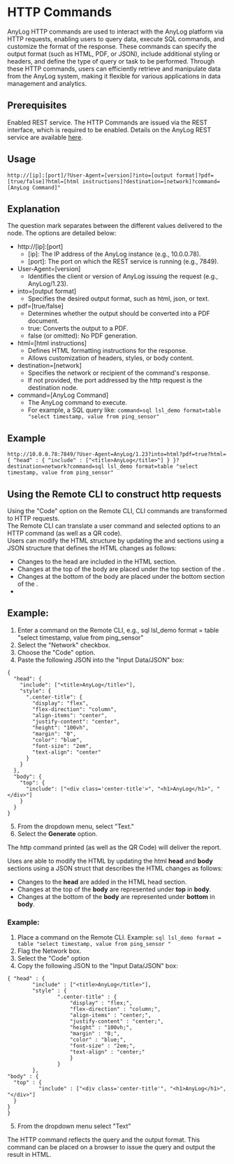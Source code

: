 # HTTP Commands

AnyLog HTTP commands are used to interact with the AnyLog platform via HTTP requests, enabling users to query data, 
execute SQL commands, and customize the format of the response. 
These commands can specify the output format (such as HTML, PDF, or JSON), include additional styling or headers, 
and define the type of query or task to be performed. Through these HTTP commands, 
users can efficiently retrieve and manipulate data from the AnyLog system, 
making it flexible for various applications in data management and analytics.

## Prerequisites
Enabled REST service. The HTTP Commands are issued via the REST interface, which is required to be enabled. 
Details on the AnyLog REST service are available [here](anylog%20commands.md#rest-command).

## Usage

```anylog
http://[ip]:[port]/?User-Agent=[version]?into=[output format]?pdf=[true/false]?html=[html instructions]?destination=[network]?command=[AnyLog Command]"
```

## Explanation
The question mark separates between the different values delivered to the node. The options are detailed below:

* http://[ip]:[port]
  * [ip]: The IP address of the AnyLog instance (e.g., 10.0.0.78).
  * [port]: The port on which the REST service is running (e.g., 7849).
* User-Agent=[version]
  * Identifies the client or version of AnyLog issuing the request (e.g., AnyLog/1.23).
* into=[output format]
  * Specifies the desired output format, such as html, json, or text.
* pdf=[true/false]
  * Determines whether the output should be converted into a PDF document.
  * true: Converts the output to a PDF.
  * false (or omitted): No PDF generation.
* html=[html instructions]
  * Defines HTML formatting instructions for the response.
  * Allows customization of headers, styles, or body content.
* destination=[network]
  * Specifies the network or recipient of the command's response.
  * If not provided, the port addressed by the http request is the destination node.
* command=[AnyLog Command]
  * The AnyLog command to execute.
  * For example, a SQL query like: ```command=sql lsl_demo format=table "select timestamp, value from ping_sensor"```

## Example
```anglog
http://10.0.0.78:7849/?User-Agent=AnyLog/1.23?into=html?pdf=true?html={ ^head^ : { ^include^ : [^<title>AnyLog</title>^] } }?destination=network?command=sql lsl_demo format=table "select timestamp, value from ping_sensor"
```

## Using the Remote CLI to construct http requests

Using the "Code" option on the Remote CLI, CLI commands are transformed to HTTP requests.  
The Remote CLI can translate a user command and selected options to an HTTP command (as well as a QR code).  
Users can modify the HTML structure by updating the <head> and <body> sections using a JSON structure that defines the HTML changes as follows:

* Changes to the head are included in the HTML <head> section.
* Changes at the top of the body are placed under the top section of the <body>.
* Changes at the bottom of the body are placed under the bottom section of the <body>.
* 
## Example:
1. Enter a command on the Remote CLI, e.g., sql lsl_demo format = table "select timestamp, value from ping_sensor"
2. Select the "Network" checkbox.
3. Choose the "Code" option.
4. Paste the following JSON into the "Input Data/JSON" box:
```anglog
{
  "head": {
    "include": ["<title>AnyLog</title>"],
    "style": {
      ".center-title": {
        "display": "flex",
        "flex-direction": "column",
        "align-items": "center",
        "justify-content": "center",
        "height": "100vh",
        "margin": "0",
        "color": "blue",
        "font-size": "2em",
        "text-align": "center"
      }
    }
  },
  "body": {
    "top": {
      "include": ["<div class='center-title'>", "<h1>AnyLog</h1>", "</div>"]
    }
  }
}

```
5. From the dropdown menu, select "Text."
6. Select the **Generate** option.

The http command printed (as well as the QR Code) will deliver the report.




Uses are able to modify the HTML by updating the html **head** and **body** sections using a JSON struct that describes the HTML changes as follows:
* Changes to the **head** are added in the HTML head section.
* Changes at the top of the **body** are represented under **top** in **body**.
* Changes at the bottom of the **body** are represented under **bottom** in **body**.


### Example:
1. Place a command on the Remote CLI. Example: ```sql lsl_demo format = table "select timestamp, value from ping_sensor "```
2. Flag the Network box.
3. Select the "Code" option
4. Copy the following JSON to the "Input Data/JSON" box:
  ```
{ "head" : {
          "include" : ["<title>AnyLog</title>"],
          "style" : {
                  ".center-title" : {
                      "display" : "flex;",
                      "flex-direction" : "column;",
                      "align-items" : "center;",
                      "justify-content" : "center;",
                      "height" : "100vh;",
                      "margin" : "0;",
                      "color" : "blue;",
                      "font-size" : "2em;",
                      "text-align" : "center;"
                      }
                  }
          },
"body" : {
    "top" : {
  	        "include" : ["<div class='center-title'", "<h1>AnyLog</h1>", "</div>"]
    }
  }
}
```
5. From the dropdown menu select "Text"

The HTTP command reflects the query and the output format. This command can be placed on a browser to issue the query and output the result in HTML.

